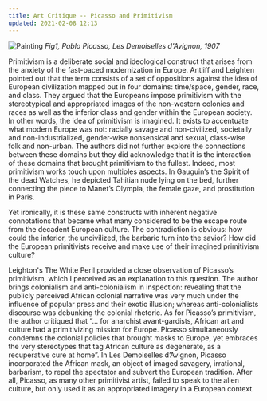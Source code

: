 ```yaml
---
title: Art Critique -- Picasso and Primitivism 
updated: 2021-02-08 12:13
---
```


![Painting](https://upload.wikimedia.org/wikipedia/en/thumb/4/4c/Les_Demoiselles_d%27Avignon.jpg/800px-Les_Demoiselles_d%27Avignon.jpg?1612838276374)
*Fig1, Pablo Picasso, Les Demoiselles d'Avignon, 1907*


Primitivism is a deliberate social and ideological construct that arises from the anxiety of the fast-paced modernization in Europe. Antliff and Leighten pointed out that the term consists of a set of oppositions against the idea of European civilization mapped out in four domains: time/space, gender, race, and class. They argued that the Europeans impose primitivism with the stereotypical and appropriated images of the non-western colonies and races as well as the inferior class and gender within the European society. In other words, the idea of primitivism is imagined. It exists to accentuate what modern Europe was not: racially savage and non-civilized, societally and non-industrialized, gender-wise nonsensical and sexual, class-wise folk and non-urban. The authors did not further explore the connections between these domains but they did acknowledge that it is the interaction of these domains that brought primitivism to the fullest. Indeed, most primitivism works touch upon multiples aspects. In Gauguin’s the Spirit of the dead Watches, he depicted Tahitian nude lying on the bed, further connecting the piece to Manet’s Olympia, the female gaze, and prostitution in Paris.

Yet ironically, it is these same constructs with inherent negative connotations that became what many considered to be the escape route from the decadent European culture. The contradiction is obvious: how could the inferior, the uncivilized, the barbaric turn into the savior? How did the European primitivists receive and make use of their imagined primitivism culture?

Leighton's The White Peril provided a close observation of Picasso’s primitivism, which I perceived as an explanation to this question. The author brings colonialism and anti-colonialism in inspection: revealing that the publicly perceived African colonial narrative was very much under the influence of popular press and their exotic illusion; whereas anti-colonialists discourse was debunking the colonial rhetoric. As for Picasso’s primitivism, the author critiqued that “… for anarchist avant-gardists, African art and culture had a primitivizing mission for Europe. Picasso simultaneously condemns the colonial policies that brought masks to Europe, yet embraces the very stereotypes that tag African culture as degenerate, as a recuperative cure at home”. In Les Demoiselles d’Avignon, Picasso incorporated the African mask, an object of imaged savagery, irrational, barbarism, to repel the spectator and subvert the European tradition. After all, Picasso, as many other primitivist artist, failed to speak to the alien culture, but only used it as an appropriated imagery in a European context. 